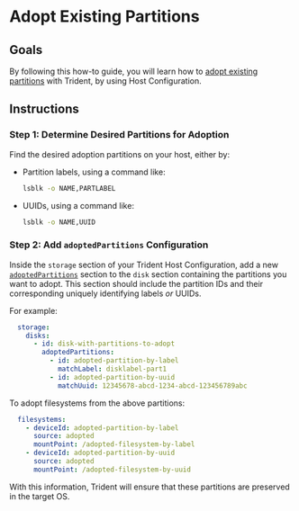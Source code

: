 
# Adopt Existing Partitions

## Goals

By following this how-to guide, you will learn how
to [adopt existing partitions](../Explanation/Partition-Adoption.md)
with Trident, by using Host Configuration.

## Instructions

### Step 1: Determine Desired Partitions for Adoption

Find the desired adoption partitions on your host, either by:

* Partition labels, using a command like:

    ``` bash
    lsblk -o NAME,PARTLABEL
    ```

* UUIDs, using a command like:

    ``` bash
    lsblk -o NAME,UUID
    ```

### Step 2: Add `adoptedPartitions` Configuration

Inside the `storage` section of your Trident Host Configuration,
add a new [`adoptedPartitions`](../Reference/Host-Configuration/API-Reference/AdoptedPartition.md)
section to the `disk` section containing the partitions you want
to adopt. This section should include the partition IDs and their
corresponding uniquely identifying labels _or_ UUIDs.

For example:

```yaml
  storage:
    disks:
      - id: disk-with-partitions-to-adopt
        adoptedPartitions:
          - id: adopted-partition-by-label
            matchLabel: disklabel-part1
          - id: adopted-partition-by-uuid
            matchUuid: 12345678-abcd-1234-abcd-123456789abc
  ```

To adopt filesystems from the above partitions:

``` yaml
  filesystems:
    - deviceId: adopted-partition-by-label
      source: adopted
      mountPoint: /adopted-filesystem-by-label
    - deviceId: adopted-partition-by-uuid
      source: adopted
      mountPoint: /adopted-filesystem-by-uuid
```

With this information, Trident will ensure that these partitions are
preserved in the target OS.

